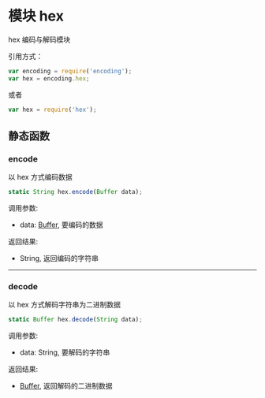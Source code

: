 # 模块 hex
hex 编码与解码模块

引用方式：
```JavaScript
var encoding = require('encoding');
var hex = encoding.hex;
```
或者
```JavaScript
var hex = require('hex');
```
## 静态函数
        
### encode
以 hex 方式编码数据
```JavaScript
static String hex.encode(Buffer data);
```

调用参数:
* data: [Buffer](../../object/ifs/Buffer.md), 要编码的数据

返回结果:
* String, 返回编码的字符串

--------------------------
### decode
以 hex 方式解码字符串为二进制数据
```JavaScript
static Buffer hex.decode(String data);
```

调用参数:
* data: String, 要解码的字符串

返回结果:
* [Buffer](../../object/ifs/Buffer.md), 返回解码的二进制数据

